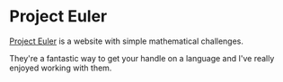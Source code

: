 # Project Euler

[Project Euler](https://projecteuler.net/) is a website with simple mathematical challenges.

They're a fantastic way to get your handle on a language and I've really enjoyed working with them.


